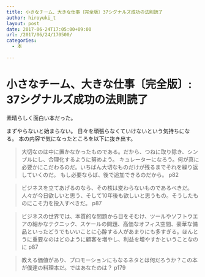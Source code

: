 ```yaml
---
title: 小さなチーム、大きな仕事〔完全版〕37シグナルズ成功の法則読了
author: hiroyuki_t
layout: post
date: 2017-06-24T17:05:00+09:00
url: /2017/06/24/170500/
categories:
  - 本
  
---
```

# 小さなチーム、大きな仕事〔完全版〕: 37シグナルズ成功の法則読了

素晴らしく面白い本だった。

まずやらないと始まらない。
日々を頑張らなくていけないという気持ちになる。
本の内容で気になったところを以下に抜き出す。


> 大切なのは中に置かなかったものである。だから、つねに取り除き、シンプルにし、合理化するように努めよう。
> キュレーターになろう。何が真に必要かにこだわるのだ。いちばん大切なものだけが残るまでそれを繰り返していくのだ。
> もし必要ならば、後で追加できるのだから。
> p82


>ビジネスを立てあげるのなら、その核は変わらないものであるべきだ。人々が今日欲しいと思う、そして10年後も欲しいと思うもの。そうしたものにこそ力を投入すべきだ。
>p87


>ビジネスの世界では、本質的な問題から目をそむけ、ツールやソフトウエアの細かなテクニック、スケールの問題、高価なオフィス空間、豪華な備品といったどうでもいいことに心酔する人があまりにも多すぎる。ほんとうに重要なのはどのように顧客を増やし、利益を増やすかということなのに
>p87


>教える価値があり、プロモーションにもなるネタとは何だろうか？この本が僕達の料理本だ。ではあなたのは？
>p179